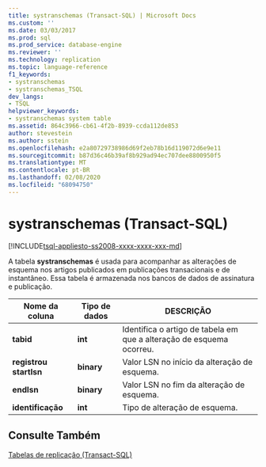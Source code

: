 ```yaml
---
title: systranschemas (Transact-SQL) | Microsoft Docs
ms.custom: ''
ms.date: 03/03/2017
ms.prod: sql
ms.prod_service: database-engine
ms.reviewer: ''
ms.technology: replication
ms.topic: language-reference
f1_keywords:
- systranschemas
- systranschemas_TSQL
dev_langs:
- TSQL
helpviewer_keywords:
- systranschemas system table
ms.assetid: 864c3966-cb61-4f2b-8939-ccda112de853
author: stevestein
ms.author: sstein
ms.openlocfilehash: e2a80729738986d69f2eb78b16d119072d6e9e11
ms.sourcegitcommit: b87d36c46b39af8b929ad94ec707dee8800950f5
ms.translationtype: MT
ms.contentlocale: pt-BR
ms.lasthandoff: 02/08/2020
ms.locfileid: "68094750"
---
```

# <a name="systranschemas-transact-sql"></a>systranschemas (Transact-SQL)
[!INCLUDE[tsql-appliesto-ss2008-xxxx-xxxx-xxx-md](../../includes/tsql-appliesto-ss2008-xxxx-xxxx-xxx-md.md)]

  A tabela **systranschemas** é usada para acompanhar as alterações de esquema nos artigos publicados em publicações transacionais e de instantâneo. Essa tabela é armazenada nos bancos de dados de assinatura e publicação.  
  
|Nome da coluna|Tipo de dados|DESCRIÇÃO|  
|-----------------|---------------|-----------------|  
|**tabid**|**int**|Identifica o artigo de tabela em que a alteração de esquema ocorreu.|  
|**registrou startlsn**|**binary**|Valor LSN no início da alteração de esquema.|  
|**endlsn**|**binary**|Valor LSN no fim da alteração de esquema.|  
|**identificação**|**int**|Tipo de alteração de esquema.|  
  
## <a name="see-also"></a>Consulte Também  
 [Tabelas de replicação &#40;Transact-SQL&#41;](../../relational-databases/system-tables/replication-tables-transact-sql.md)  
  
  
